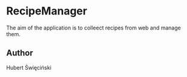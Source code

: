 # RecipeManager

The aim of the application is to colleect recipes from web and manage them.

## Author

Hubert Święciński
